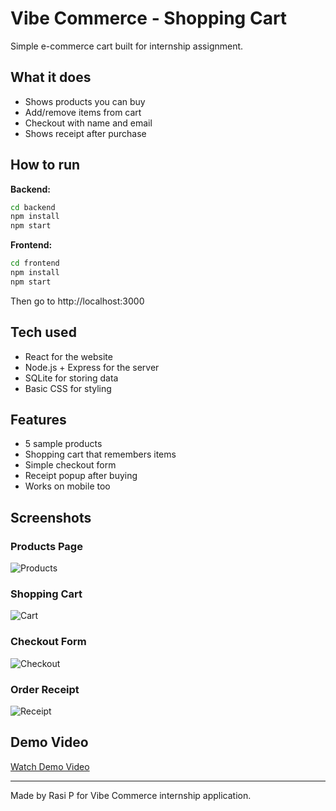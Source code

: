 # Vibe Commerce - Shopping Cart

Simple e-commerce cart built for internship assignment.

## What it does
- Shows products you can buy
- Add/remove items from cart
- Checkout with name and email
- Shows receipt after purchase

## How to run

**Backend:**
```bash
cd backend
npm install
npm start
```

**Frontend:**
```bash
cd frontend  
npm install
npm start
```

Then go to http://localhost:3000

## Tech used
- React for the website
- Node.js + Express for the server
- SQLite for storing data
- Basic CSS for styling

## Features
- 5 sample products
- Shopping cart that remembers items
- Simple checkout form
- Receipt popup after buying
- Works on mobile too

## Screenshots

### Products Page
![Products](screenshot1.png)

### Shopping Cart
![Cart](screenshot2.png)

### Checkout Form
![Checkout](screenshot3.png)

### Order Receipt
![Receipt](screenshot4.png)

## Demo Video
[Watch Demo Video](your-video-link-here)

---
Made by Rasi P for Vibe Commerce internship application.